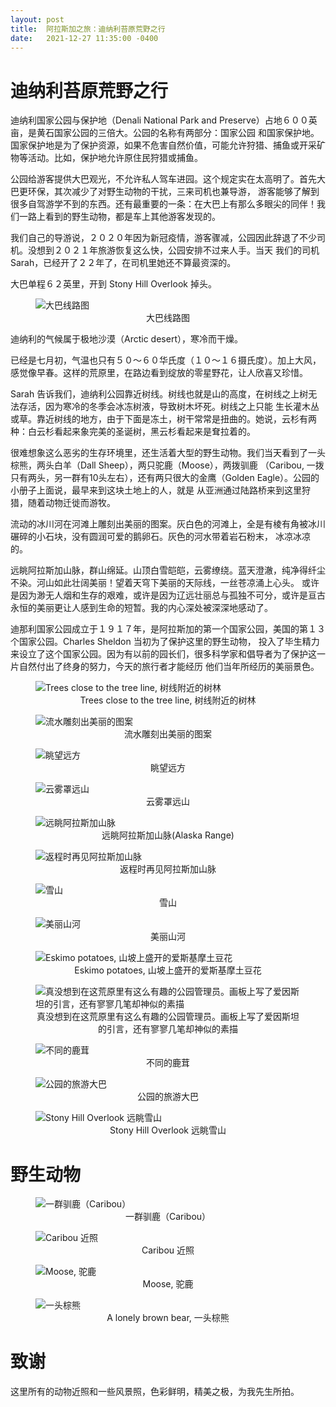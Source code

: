 ```yaml
---
layout: post
title:  阿拉斯加之旅：迪纳利苔原荒野之行
date:   2021-12-27 11:35:00 -0400
---
```


# 迪纳利苔原荒野之行

迪纳利国家公园与保护地（Denali National Park and Preserve）占地６００英亩，是黄石国家公园的三倍大。公园的名称有两部分：国家公园
和国家保护地。国家保护地是为了保护资源，如果不危害自然价值，可能允许狩猎、捕鱼或开采矿物等活动。比如，保护地允许原住民狩猎或捕鱼。

公园给游客提供大巴观光，不允许私人驾车进园。这个规定实在太高明了。首先大巴更环保，其次减少了对野生动物的干扰，三来司机也兼导游，
游客能够了解到很多自驾游学不到的东西。还有最重要的一条：在大巴上有那么多眼尖的同伴！我们一路上看到的野生动物，都是车上其他游客发现的。

我们自己的导游说，２０２０年因为新冠疫情，游客骤减，公园因此辞退了不少司机。没想到２０２１年旅游恢复这么快，公园安排不过来人手。当天
我们的司机Sarah，已经开了２２年了，在司机里她还不算最资深的。

大巴单程６２英里，开到 Stony Hill Overlook 掉头。

<figure>
  <img src="../../../assets/images/Denali/Park-Road-Map_5.jpg" alt="大巴线路图"/>
  <center><figcaption>大巴线路图</figcaption></center>
</figure>


迪纳利的气候属于极地沙漠（Arctic desert），寒冷而干燥。

已经是七月初，气温也只有５０～６０华氏度（１０～１６摄氏度）。加上大风，感觉像早春。这样的荒原里，在路边看到绽放的零星野花，让人欣喜又珍惜。

Sarah 告诉我们，迪纳利公园靠近树线。树线也就是山的高度，在树线之上树无法存活，因为寒冷的冬季会冰冻树液，导致树木坏死。树线之上只能
生长灌木丛或草。靠近树线的地方，由于下面是冻土，树干常常是扭曲的。她说，云杉有两种：白云杉看起来象完美的圣诞树，黑云杉看起来是耷拉着的。

很难想象这么恶劣的生存环境里，还生活着大型的野生动物。我们当天看到了一头棕熊，两头白羊（Dall Sheep），两只驼鹿（Moose），两拨驯鹿
（Caribou, 一拨只有两头，另一群有10头左右），还有两只很大的金鹰（Golden Eagle）。公园的小册子上面说，最早来到这块土地上的人，就是
从亚洲通过陆路桥来到这里狩猎，随着动物迁徙而游牧。

流动的冰川河在河滩上雕刻出美丽的图案。灰白色的河滩上，全是有棱有角被冰川碾碎的小石块，没有圆润可爱的鹅卵石。灰色的河水带着岩石粉末，
冰凉冰凉的。

远眺阿拉斯加山脉，群山绵延。山顶白雪皑皑，云雾缭绕。蓝天澄澈，纯净得纤尘不染。河山如此壮阔美丽！望着天穹下美丽的天际线，一丝苍凉涌上心头。
或许是因为渺无人烟和生存的艰难，或许是因为辽远壮丽总与孤独不可分，或许是亘古永恒的美丽更让人感到生命的短暂。我的内心深处被深深地感动了。

迪那利国家公园成立于１９１７年，是阿拉斯加的第一个国家公园，美国的第１３个国家公园。Charles Sheldon 当初为了保护这里的野生动物，
投入了毕生精力来设立了这个国家公园。因为有以前的园长们，很多科学家和倡导者为了保护这一片自然付出了终身的努力，今天的旅行者才能经历
他们当年所经历的美丽景色。


<figure>
  <img src="../../../assets/images/Denali/SpruceTrees.jpg" alt="Trees close to the tree line, 树线附近的树林"/>
  <center><figcaption>Trees close to the tree line, 树线附近的树林</figcaption></center>
</figure>

<figure>
  <img src="../../../assets/images/Denali/River-01.jpg" alt="流水雕刻出美丽的图案"/>
  <center><figcaption>流水雕刻出美丽的图案</figcaption></center>
</figure>

<figure>
  <img src="../../../assets/images/Denali/River-02.jpg" alt="眺望远方"/>
  <center><figcaption>眺望远方</figcaption></center>
</figure>

<figure>
  <img src="../../../assets/images/Denali/AlaskaRange-03.jpg" alt="云雾罩远山"/>
  <center><figcaption>云雾罩远山</figcaption></center>
</figure>

<figure>
  <img src="../../../assets/images/Denali/AlaskaRange-01.jpg" alt="远眺阿拉斯加山脉"/>
  <center><figcaption>远眺阿拉斯加山脉(Alaska Range)</figcaption></center>
</figure>

<figure>
  <img src="../../../assets/images/Denali/AlaskaRange-04.jpg" alt="返程时再见阿拉斯加山脉"/>
  <center><figcaption>返程时再见阿拉斯加山脉</figcaption></center>
</figure>

<figure>
  <img src="../../../assets/images/Denali/SnowMountain-01.jpg" alt="雪山"/>
  <center><figcaption>雪山</figcaption></center>
</figure>

<figure>
  <img src="../../../assets/images/Denali/River-04.jpg" alt="美丽山河"/>
  <center><figcaption>美丽山河</figcaption></center>
</figure>

<figure>
  <img src="../../../assets/images/Denali/EskimoPotato.jpg" alt="Eskimo potatoes, 山坡上盛开的爱斯基摩土豆花"/>
  <center><figcaption>Eskimo potatoes, 山坡上盛开的爱斯基摩土豆花</figcaption></center>
</figure>

<figure>
  <img src="../../../assets/images/Denali/Toklat.jpg" alt="真没想到在这荒原里有这么有趣的公园管理员。画板上写了爱因斯坦的引言，还有寥寥几笔却神似的素描"/>
  <center><figcaption>真没想到在这荒原里有这么有趣的公园管理员。画板上写了爱因斯坦的引言，还有寥寥几笔却神似的素描</figcaption></center>
</figure>

<figure>
  <img src="../../../assets/images/Denali/River-03.jpg" alt="不同的鹿茸"/>
  <center><figcaption>不同的鹿茸</figcaption></center>
</figure>

<figure>
  <img src="../../../assets/images/Denali/TheTourBus.jpg" alt="公园的旅游大巴"/>
  <center><figcaption>公园的旅游大巴</figcaption></center>
</figure>


<figure>
  <img src="../../../assets/images/Denali/AlaskaRange-02.jpg" alt="Stony Hill Overlook 远眺雪山"/>
  <center><figcaption>Stony Hill Overlook 远眺雪山</figcaption></center>
</figure>

# 野生动物

<figure>
  <img src="../../../assets/images/Denali/Caribou-01.jpg" alt="一群驯鹿（Caribou）"/>
  <center><figcaption>一群驯鹿（Caribou）</figcaption></center>
</figure>

<figure>
  <img src="../../../assets/images/Denali/Caribou-02.jpg" alt="Caribou 近照"/>
  <center><figcaption>Caribou 近照</figcaption></center>
</figure>

<figure>
  <img src="../../../assets/images/Denali/Moose-01.jpg" alt="Moose, 驼鹿"/>
  <center><figcaption>Moose, 驼鹿</figcaption></center>
</figure>

<figure>
  <img src="../../../assets/images/Denali/BrownBear.jpg" alt="一头棕熊"/>
  <center><figcaption>A lonely brown bear, 一头棕熊</figcaption></center>
</figure>

# 致谢

这里所有的动物近照和一些风景照，色彩鲜明，精美之极，为我先生所拍。